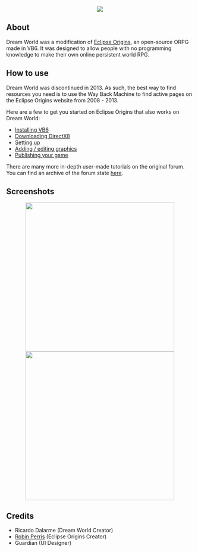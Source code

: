 <p align="center">
  <img src="https://i.ibb.co/McW29LQ/logo.png">
</p>

## About

Dream World was a modification of [Eclipse Origins](https://github.com/RobinPerris/EclipseOrigins), an open-source ORPG made in VB6. It was designed to allow people with no programming knowledge to make their own online persistent world RPG.

## How to use

Dream World was discontinued in 2013. As such, the best way to find resources you need is to use the Way Back Machine to find active pages on the Eclipse Origins website from 2008 - 2013.

Here are a few to get you started on Eclipse Origins that also works on Dream World:

- [Installing VB6](https://web.archive.org/web/20110131054737/http://www.touchofdeathforums.com/smf/index.php/topic,68399.msg736833.html#msg736833)
- [Downloading DirectX8](http://www.oldversion.com/windows/directx-8-0a)
- [Setting up](https://web.archive.org/web/20110131054845/http://www.touchofdeathforums.com/smf/index.php/topic,68360.msg736593.html#msg736593)
- [Adding / editing graphics](https://web.archive.org/web/20110131054658/http://www.touchofdeathforums.com/smf/index.php/topic,68363.msg736616.html#msg736616)
- [Publishing your game](https://web.archive.org/web/20110131054922/http://www.touchofdeathforums.com/smf/index.php/topic,68370.msg736649.html#msg736649)

There are many more in-depth user-made tutorials on the original forum. You can find an archive of the forum state
[here](https://web.archive.org/web/20110122113006/http://www.touchofdeathforums.com/smf/index.php).

## Screenshots
<p align="center">
<img src="https://i.ibb.co/w7TrNGV/screen1.png" width="400"/> <img src="https://i.ibb.co/YdTrCgy/screen2.png" width="400"/>
</p>

## Credits

- Ricardo Dalarme (Dream World Creator)
- [Robin Perris](https://github.com/RobinPerris/) (Eclipse Origins Creator)
- Guardian (UI Designer)
